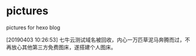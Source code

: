 # pictures
pictures for hexo blog

[20190403 10:26:53] 七牛云测试域名被回收，内心一万匹草泥马奔腾而过，不再放心其他第三方免费图床，遂搭建个人图床。